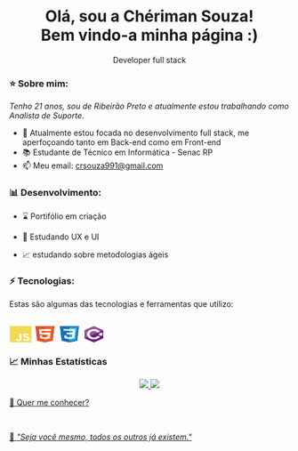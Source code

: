 <h1 align='center'>
  Olá, sou a Chériman Souza!
  <br/>
  Bem vindo-a minha página :)
</h1>

<p align='center'>
  Developer full stack
</p>

### ⭐️ Sobre mim:

<p>
  <em>
    Tenho 21 anos, sou de Ribeirão Preto e atualmente estou trabalhando como Analista de Suporte.
    
  </em>
</p>

- 🌱 Atualmente estou focada no desenvolvimento full stack, me aperfoçoando tanto em Back-end como em Front-end 
- 📚 Estudante de Técnico em Informática - Senac RP 
- 📫 Meu email: crsouza991@gmail.com

### 📊 Desenvolvimento:

- ⌛️ Portifólio em criação 

- 🎨 Estudando UX e UI 

- 📈 estudando sobre metodologias ágeis 

### ⚡ Tecnologias:

Estas são algumas das tecnologias e ferramentas que utilizo:

<div style="display: inline_block"><br>
  <img align="center" alt="Cheriman-Js" height="30" width="40" src="https://raw.githubusercontent.com/devicons/devicon/master/icons/javascript/javascript-plain.svg">
  <img align="center" alt="Cheriman-HTML" height="30" width="40" src="https://raw.githubusercontent.com/devicons/devicon/master/icons/html5/html5-original.svg">
  <img align="center" alt="Cheriman-CSS" height="30" width="40" src="https://raw.githubusercontent.com/devicons/devicon/master/icons/css3/css3-original.svg">
  <img align="center" alt="Cheriman-Csharp" height="30" width="40" src="https://raw.githubusercontent.com/devicons/devicon/master/icons/csharp/csharp-original.svg">
  
</div>

### 📈 Minhas Estatísticas


<div align="center">
  <a href="https://github.com/crsouza993">
  <img height="180em" src="https://github-readme-stats.vercel.app/api?username=crsouza993&show_icons=true&theme=dracula&include_all_commits=true&count_private=true"/>
   <img height="180em" src="https://github-readme-stats.vercel.app/api/top-langs/?username=crsouza993&layout=compact&langs_count=7&theme=dracula"/>
</div>

💬 Quer me conhecer?

<div>
 
</div>
<br>
<p>🧠 <span style="font-style:italic">"Seja você mesmo, todos os outros já existem."</span></p>

  
